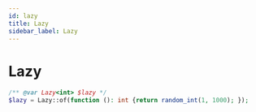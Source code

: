 ```yaml
---
id: lazy
title: Lazy
sidebar_label: Lazy
---
```


# Lazy

```php
/** @var Lazy<int> $lazy */
$lazy = Lazy::of(function (): int {return random_int(1, 1000); });
```
